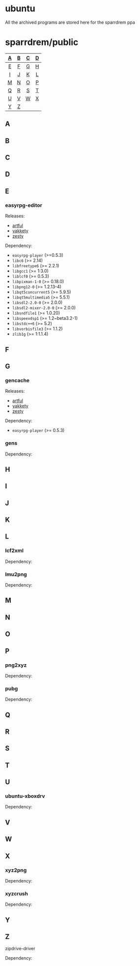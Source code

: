 # ubuntu

All the archived programs are stored here for the sparrdrem ppa

# sparrdrem/public

| [A](#a)     | [B](#b)     | [C](#c)     | [D](#d)     |
| :---: | :---: | :---: | :---: |
| [E](#e)     | [F](#f)     | [G](#g)     | [H](#h)     |
| [I](#i)     | [J](#j)     | [K](#k)     | [L](#l)     |
| [M](#m)     | [N](#n)     | [O](#o)     | [P](#p)     |
| [Q](#q)     | [R](#r)     | [S](#s)     | [T](#t)     |
| [U](#u)     | [V](#v)     | [W](#w)     | [X](#x)     |
| [Y](#y)     | [Z](#z)     |       |       |

## A

## B

## C

## D

## E

### easyrpg-editor

Releases:
* [artful](https://github.com/sparrdrem/ubuntu/releases/download/v1.0.0-3-editor/easyrpg-editor_1.0.0-3_all_artful.zip)
* [yakkety](https://github.com/sparrdrem/ubuntu/releases/download/v1.0.0-3-editor/easyrpg-editor_1.0.0-3_all_yakkety.zip)
* [zesty](https://github.com/sparrdrem/ubuntu/releases/download/v1.0.0-3-editor/easyrpg-editor_1.0.0-3_all_zesty.zip)

Dependency:
* `easyrpg-player` (>=0.5.3)
* `libc6` (>= 2.14)
* `libfreetype6` (>= 2.2.1)
* `libgcc1` (>= 1:3.0)
* `liblcf0` (>= 0.5.3)
* `libpixman-1-0` (>= 0.18.0)
* `libpng12-0` (>= 1.2.13-4)
* `libqt5concurrent5` (>= 5.9.5)
* `libqt5multimedia5` (>= 5.5.1)
* `libsdl2-2.0-0` (>= 2.0.0)
* `libsdl2-mixer-2.0-0` (>= 2.0.0)
* `libsndfile1` (>= 1.0.20)
* `libspeexdsp1` (>= 1.2~beta3.2-1)
* `libstdc++6` (>= 5.2)
* `libvorbisfile3` (>= 1.1.2)
* `zlib1g` (>= 1:1.1.4)

## F

## G

### gencache

Releases:
* [artful](https://github.com/sparrdrem/ubuntu/releases/download/v1.0.0-6-gencache/gencache_1.0.0-6_all_artful.zip)
* [yakkety](https://github.com/sparrdrem/ubuntu/releases/download/v1.0.0-6-gencache/gencache_1.0.0-6_all_yakkety.zip)
* [zesty](https://github.com/sparrdrem/ubuntu/releases/download/v1.0.0-6-gencache/gencache_1.0.0-6_all_zesty.zip)

Dependency:
* `easyrpg-player` (>= 0.5.3)

### gens

Dependency: 

## H

## I

## J

## K

## L

### lcf2xml

Dependency: 

### lmu2png

Dependency: 

## M

## N

## O

## P

### png2xyz

Dependency: 

### pubg

Dependency:

## Q

## R

## S

## T

## U

### ubuntu-xboxdrv

Dependency: 

## V

## W

## X

### xyz2png

Dependency: 

### xyzcrush

Dependency: 

## Y

## Z

zipdrive-driver

Dependency: 
